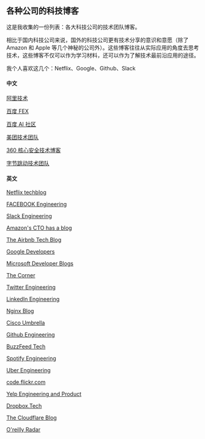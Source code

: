 ## 各种公司的科技博客

这是我收集的一份列表：各大科技公司的技术团队博客。

相比于国内科技公司来说，国外的科技公司更有技术分享的意识和意愿（除了 Amazon 和 Apple 等几个神秘的公司外）。这些博客往往从实际应用的角度去思考技术，这些博客不仅可以作为学习材料，还可以作为了解技术最前沿应用的途径。

我个人喜欢这几个：Netflix、Google、Github、Slack

#### 中文

[阿里技术](https://102.alibaba.com/)

[百度 FEX](http://fex.baidu.com/)

[百度 AI 社区](https://ai.baidu.com/forum)

[美团技术团队](https://tech.meituan.com/)

[360 核心安全技术博客](https://blogs.360.cn/)

[字节跳动技术团队](https://www.infoq.cn/profile/9D04D70F8614EE/publish)

#### 英文

[Netflix techblog](https://netflixtechblog.com/)

[FACEBOOK Engineering](https://engineering.fb.com/)

[Slack Engineering](https://slack.engineering/)

[Amazon's CTO has a blog](https://www.allthingsdistributed.com/)

[The Airbnb Tech Blog](https://medium.com/airbnb-engineering)

[Google Developers](https://developers.googleblog.com/)

[Microsoft Developer Blogs](https://devblogs.microsoft.com/)

[The Corner](https://developer.squareup.com/blog/)

[Twitter Engineering](https://blog.twitter.com/engineering/en_us)

[LinkedIn Engineering](https://engineering.linkedin.com/)

[Nginx Blog](https://www.nginx.com/blog/)

[Cisco Umbrella](https://umbrella.cisco.com/blog)

[Github Engineering](https://githubengineering.com/)

[BuzzFeed Tech](https://tech.buzzfeed.com/)

[Spotify Engineering](https://engineering.atspotify.com/)

[Uber Engineering](https://eng.uber.com/)

[code.flickr.com](https://code.flickr.net/)

[Yelp Engineering and Product](https://www.yelp.com/engineering)

[Dropbox.Tech](https://dropbox.tech/)

[The Cloudflare Blog](https://blog.cloudflare.com/)

[O'reilly Radar](https://www.oreilly.com/radar/)
